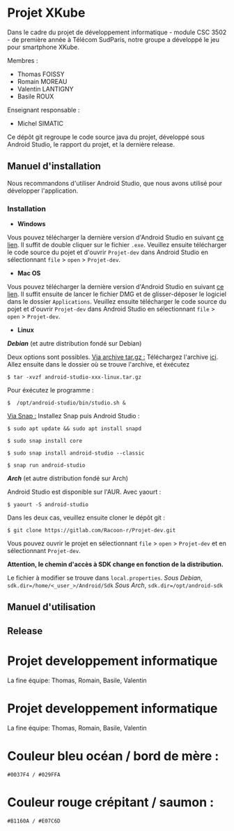 # Projet XKube

Dans le cadre du projet de développement informatique - module CSC 3502 - de première année à Télécom SudParis, notre groupe a développé le jeu pour smartphone XKube.

Membres :

- Thomas FOISSY
- Romain MOREAU
- Valentin LANTIGNY
- Basile ROUX

Enseignant responsable :

- Michel SIMATIC

Ce dépôt git regroupe le code source java du projet, développé sous Android Studio, le rapport du projet, et la dernière release.

## Manuel d'installation

Nous recommandons d'utiliser Android Studio, que nous avons utilisé pour développer l'application.

### Installation
* __Windows__

Vous pouvez télécharger la dernière version d'Android Studio en suivant [ce lien](https://developer.android.com/studio). Il suffit de double cliquer sur le fichier `.exe`.
Veuillez ensuite télécharger le code source du pojet et d'ouvrir `Projet-dev` dans Android Studio en sélectionnant `file` > `open` > `Projet-dev`.

* __Mac OS__

Vous pouvez télécharger la dernière version d'Android Studio en suivant [ce lien](https://developer.android.com/studio). Il suffit ensuite de lancer le fichier DMG et de glisser-déposer le logiciel dans le dossier `Applications`. Veuillez ensuite télécharger le code source du pojet et d'ouvrir `Projet-dev` dans Android Studio en sélectionnant `file` > `open` > `Projet-dev`.

- __Linux__

**_Debian_** (et autre distribution fondé sur Debian)

Deux options sont possibles.
<ins>Via archive tar.gz :</ins> Téléchargez l'archive [ici]([https://developer.android.com/studio#downloads](https://developer.android.com/studio#downloads)). Allez ensuite dans le dossier où se trouve l'archive, et éxécutez

`$ tar -xvzf android-studio-xxx-linux.tar.gz`

Pour éxécutez le programme :

`$  /opt/android-studio/bin/studio.sh &`

<ins>Via Snap :</ins> Installez Snap puis Android Studio :

`$ sudo apt update && sudo apt install snapd`

`$ sudo snap install core`

`$ sudo snap install android-studio --classic`

`$ snap run android-studio`

**_Arch_** (et autre distribution fondé sur Arch)

Android Studio est disponible sur l'AUR.
Avec yaourt :

`$ yaourt -S android-studio`


Dans les deux cas, veuillez ensuite cloner le dépôt git :

`$ git clone https://gitlab.com/Racoon-r/Projet-dev.git`

Vous pouvez ouvrir le projet en sélectionnant `file` > `open` > `Projet-dev` et en sélectionnant `Projet-dev`.

**Attention, le chemin d'accès à SDK change en fonction de la distribution.**

Le fichier à modifier se trouve dans `local.properties`.
_Sous Debian_, `sdk.dir=/home/<_user_>/Android/Sdk`
_Sous Arch_,  `sdk.dir=/opt/android-sdk`


## Manuel d'utilisation

## Release



# Projet developpement informatique
La fine équipe:
Thomas, Romain, Basile, Valentin
# Projet developpement informatique
La fine équipe:
Thomas, Romain, Basile, Valentin

# Couleur bleu océan / bord de mère :
    #0037F4 / #029FFA
# Couleur rouge crépitant / saumon :
    #B1160A / #E07C6D
